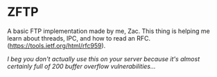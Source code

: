 # ZFTP
A basic FTP implementation made by me, Zac. This thing is helping me learn about threads, IPC, and how to read an RFC. (https://tools.ietf.org/html/rfc959).

*I beg you don't actually use this on your server because it's almost certainly full of 200 buffer overflow vulnerabilities...*